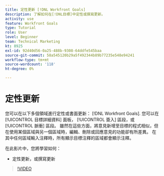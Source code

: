```yaml
---
title: 定性更新 [!DNL Workfront Goals]
description: 了解如何在[!DNL目標]中定性或撰寫更新。
activity: use
feature: Workfront Goals
type: Tutorial
role: User
level: Beginner
team: Technical Marketing
kt: 8925
exl-id: 92d40d56-0a25-488b-9308-64ddfe545baa
source-git-commit: 58a545120b29a5f492344b89b77235e548e94241
workflow-type: tm+mt
source-wordcount: '118'
ht-degree: 0%

---
```


# 定性更新

您可以在以下多個領域進行定性或書面更新： [!DNL Workfront Goals]. 您可以在 [!UICONTROL 目標詳細資料] 面板， [!UICONTROL 簽入] 區段，或 [!UICONTROL 脈衝] 區段。 雖然在這些方面，將意見新增至目標的程式相似，但在使用某個區域與另一個區域時，編輯、刪除或回應意見的功能卻有所差異。 在其中任何區域輸入注釋時，所有顯示目標注釋的區域都會顯示注釋。

在此影片中，您將學習如何：

* 定性更新，或撰寫更新

>[!VIDEO](https://video.tv.adobe.com/v/335197/?quality=12)
